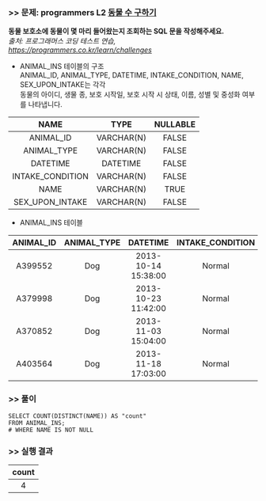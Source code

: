 ### >> 문제: programmers L2 [동물 수 구하기](https://programmers.co.kr/learn/courses/30/lessons/59406)
**동물 보호소에 동물이 몇 마리 들어왔는지 조회하는 SQL 문을 작성해주세요.**   
*출처: 프로그래머스 코딩 테스트 연습, https://programmers.co.kr/learn/challenges*   

* ANIMAL_INS 테이블의 구조  
ANIMAL_ID, ANIMAL_TYPE, DATETIME, INTAKE_CONDITION, NAME, SEX_UPON_INTAKE는 각각  
동물의 아이디, 생물 종, 보호 시작일, 보호 시작 시 상태, 이름, 성별 및 중성화 여부를 나타냅니다.  

|NAME|TYPE|NULLABLE|
|:---:|:---:|:---:|
|ANIMAL_ID|VARCHAR(N)|FALSE|
|ANIMAL_TYPE|VARCHAR(N)|FALSE|
|DATETIME|DATETIME|FALSE|
|INTAKE_CONDITION|VARCHAR(N)|FALSE|
|NAME|VARCHAR(N)|TRUE|
|SEX_UPON_INTAKE|VARCHAR(N)|FALSE|

* ANIMAL_INS 테이블

|ANIMAL_ID|ANIMAL_TYPE|DATETIME|INTAKE_CONDITION|NAME|SEX_UPON_INTAKE|
|:-:|:-:|:-:|:-:|:-:|:-:|
|A399552|Dog|2013-10-14 15:38:00|Normal|Jack|Neutered|Male|
|A379998|Dog|2013-10-23 11:42:00|Normal|Disciple|Intact|Male|
|A370852|Dog|2013-11-03 15:04:00|Normal|Katie|Spayed|Female|
|A403564|Dog|2013-11-18 17:03:00|Normal|Anna|Spayed|Female|

### >> 풀이
```mysql
SELECT COUNT(DISTINCT(NAME)) AS "count"
FROM ANIMAL_INS;
# WHERE NAME IS NOT NULL
```

### >> 실행 결과
|count|
|:-:|
|4|

